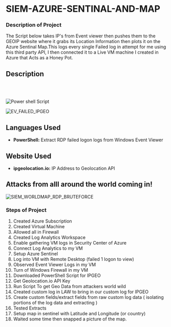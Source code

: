 <h1>SIEM-AZURE-SENTINAL-AND-MAP</h1>


 ### Description of Project
 The Script below takes IP's from Event viewer then pushes them to the GEOIP website where it grabs its Location Information then plots it on the Azure Sentinal Map.This logs every single Failed log in attempt for me using this third party API, I then connected 
 it to a Live VM machine I created in Azure that Acts as a Honey Pot. 
<h2>Description</h2>
<b>
</b>
<br />
<br />

![Power shell Script](https://github.com/Dmoore125/SIEM--AZURE-SENTINAL-AND-MAP/assets/162640561/9d97f14e-557e-4f66-b846-afe44e3417ef)

![EV_FAILED_IPGEO](https://github.com/Dmoore125/SIEM--AZURE-SENTINAL-AND-MAP/assets/162640561/459a4f8d-a691-4767-9f14-71dd4e4d5984)


</p>
<h2>Languages Used</h2>

- <b>PowerShell:</b> Extract RDP failed logon logs from Windows Event Viewer 

<h2>Website Used</h2>

- <b>ipgeolocation.io:</b> IP Address to Geolocation API

<h2>Attacks from alll around the world coming in!</h2>

![SIEM_WORLDMAP_RDP_BRUTEFORCE](https://github.com/Dmoore125/SIEM--AZURE-SENTINAL-AND-MAP/assets/162640561/5e83cb06-d173-4446-93c1-796eef1acd4f)
<p align="center">

</p>

 ### Steps of Project
1.  Created Azure Subscription
2.  Created Virtual Machine
3.  Allowed all in Firewall
4.  Created Log Analytics Workspace
5.  Enable gathering VM logs in Security Center of Azure
6.  Connect Log Analytics to my VM
7.  Setup Azure Sentinel
8.  Log into VM with Remote Desktop (failed 1 logon to view)
9.  Observed Event Viewer Logs in my VM
10. Turn of Windows Firewall in my VM
11. Downloaded PowerShell Script for IPGEO
12. Get Geolocation.io API Key
13. Run Script To get Geo Data from attackers world wild
14. Created custom log in LAW to bring in our custom log for IPGEO
15. Create custom fields/extract fields from raw custom log data ( isolating portions of the log data and extracting )
16. Tested Extracts
17. Setup map in sentinel with Latitude and Longitude (or country)
18. Waited some time then snapped a picture of the map.

<p align="center">

</p>


<!--
 ```diff
- text in red
+ text in green
! text in orange
# text in gray
@@ text in purple (and bold)@@
```
--!>
